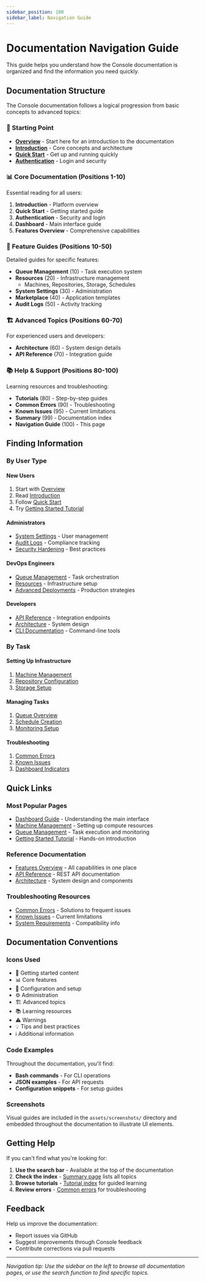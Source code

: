 ```yaml
---
sidebar_position: 100
sidebar_label: Navigation Guide
---
```


# Documentation Navigation Guide

This guide helps you understand how the Console documentation is organized and find the information you need quickly.

## Documentation Structure

The Console documentation follows a logical progression from basic concepts to advanced topics:

### 📍 Starting Point
- **[Overview](.)** - Start here for an introduction to the documentation
- **[Introduction](./introduction)** - Core concepts and architecture
- **[Quick Start](./quick-start)** - Get up and running quickly
- **[Authentication](./authentication)** - Login and security

### 📊 Core Documentation (Positions 1-10)
Essential reading for all users:
1. **Introduction** - Platform overview
2. **Quick Start** - Getting started guide  
3. **Authentication** - Security and login
4. **Dashboard** - Main interface guide
5. **Features Overview** - Comprehensive capabilities

### 🔧 Feature Guides (Positions 10-50)
Detailed guides for specific features:
- **Queue Management** (10) - Task execution system
- **Resources** (20) - Infrastructure management
  - Machines, Repositories, Storage, Schedules
- **System Settings** (30) - Administration
- **Marketplace** (40) - Application templates
- **Audit Logs** (50) - Activity tracking

### 🏗️ Advanced Topics (Positions 60-70)
For experienced users and developers:
- **Architecture** (60) - System design details
- **API Reference** (70) - Integration guide

### 📚 Help & Support (Positions 80-100)
Learning resources and troubleshooting:
- **Tutorials** (80) - Step-by-step guides
- **Common Errors** (90) - Troubleshooting
- **Known Issues** (95) - Current limitations
- **Summary** (99) - Documentation index
- **Navigation Guide** (100) - This page

## Finding Information

### By User Type

#### New Users
1. Start with [Overview](.)
2. Read [Introduction](./introduction)
3. Follow [Quick Start](./quick-start)
4. Try [Getting Started Tutorial](./tutorials/getting-started)

#### Administrators
- [System Settings](./system) - User management
- [Audit Logs](./audit) - Compliance tracking
- [Security Hardening](./tutorials/security-hardening) - Best practices

#### DevOps Engineers
- [Queue Management](./queue) - Task orchestration
- [Resources](./resources/) - Infrastructure setup
- [Advanced Deployments](./tutorials/advanced-deployments) - Production strategies

#### Developers
- [API Reference](./api-reference) - Integration endpoints
- [Architecture](./architecture) - System design
- [CLI Documentation](../cli/introduction) - Command-line tools

### By Task

#### Setting Up Infrastructure
1. [Machine Management](./resources/machines)
2. [Repository Configuration](./resources/repositories)
3. [Storage Setup](./resources/storage)

#### Managing Tasks
1. [Queue Overview](./queue)
2. [Schedule Creation](./resources/schedules)
3. [Monitoring Setup](./tutorials/monitoring-setup)

#### Troubleshooting
1. [Common Errors](./errors/common-errors)
2. [Known Issues](./known-issues)
3. [Dashboard Indicators](./dashboard#troubleshooting)

## Quick Links

### Most Popular Pages
- [Dashboard Guide](./dashboard) - Understanding the main interface
- [Machine Management](./resources/machines) - Setting up compute resources
- [Queue Management](./queue) - Task execution and monitoring
- [Getting Started Tutorial](./tutorials/getting-started) - Hands-on introduction

### Reference Documentation
- [Features Overview](./features-overview) - All capabilities in one place
- [API Reference](./api-reference) - REST API documentation
- [Architecture](./architecture) - System design and components

### Troubleshooting Resources
- [Common Errors](./errors/common-errors) - Solutions to frequent issues
- [Known Issues](./known-issues) - Current limitations
- [System Requirements](./introduction#prerequisites) - Compatibility info

## Documentation Conventions

### Icons Used
- 🚀 Getting started content
- 📊 Core features
- 🔧 Configuration and setup
- ⚙️ Administration
- 🏗️ Advanced topics
- 📚 Learning resources
- ⚠️ Warnings
- 💡 Tips and best practices
- ℹ️ Additional information

### Code Examples
Throughout the documentation, you'll find:
- **Bash commands** - For CLI operations
- **JSON examples** - For API requests
- **Configuration snippets** - For setup guides

### Screenshots
Visual guides are included in the `assets/screenshots/` directory and embedded throughout the documentation to illustrate UI elements.

## Getting Help

If you can't find what you're looking for:

1. **Use the search bar** - Available at the top of the documentation
2. **Check the index** - [Summary page](./summary) lists all topics
3. **Browse tutorials** - [Tutorial index](./tutorials/) for guided learning
4. **Review errors** - [Common errors](./errors/common-errors) for troubleshooting

## Feedback

Help us improve the documentation:
- Report issues via GitHub
- Suggest improvements through Console feedback
- Contribute corrections via pull requests

---

*Navigation tip: Use the sidebar on the left to browse all documentation pages, or use the search function to find specific topics.*